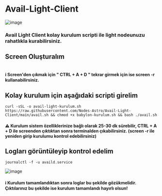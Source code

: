 # Avail-Light-Client

![image](https://github.com/Nodes-Astro/Avail-Light-Client/assets/105454859/3b486833-e898-4e68-8570-06c84f0de701)

### Avail Light Client kolay kurulum scripti ile light nodeunuzu rahatlıkla kurabilirsiniz.

## Screen Oluşturalım

``` screen -S light
```
#### ℹ️ Screen'den çıkmak için " CTRL + A + D " tekrar girmek için ise screen -r kullanabilirsiniz.

## Kolay kurulum için aşağıdaki scripti girelim

```
curl -sSL -o avail-light-kurulum.sh https://raw.githubusercontent.com/Nodes-Astro/Avail-Light-Client/main/avail.sh && chmod +x babylon-kurulum.sh && bash ./avail.sh
```

#### ⚠️ Kurulum sistem özelliklerinize bağlı olarak 25-30 dk sürebilir, CTRL + A + D ile screenden çıktıktan sonra terminalden çıkabilirsiniz. (screen -r ile yeniden girip kurulumu kontrol edebilirsiniz)

## Logları görüntüleyip kontrol edelim

```
journalctl -f -u availd.service
```

![image](https://github.com/Nodes-Astro/Avail-Light-Client/assets/105454859/a3bddf2c-fb60-48a4-ad57-e162f87a10fd)


#### ℹ️ Kurulum tamamlandıktan sonra loglar bu şekilde gözükmelidir. Çıktılarınız bu şekilde ise kurulum tamamlandı hayırlı olsun!



